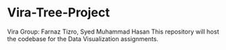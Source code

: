 # Vira-Tree-Project
Vira Group: Farnaz Tizro, Syed Muhammad Hasan
This repository will host the codebase for the Data Visualization assignments. 
